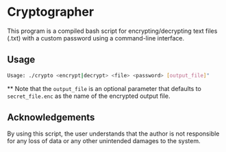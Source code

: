# Cryptographer

This program is a compiled bash script for encrypting/decrypting text files (.txt) with a custom password using a command-line interface.

## Usage

```bash
Usage: ./crypto <encrypt|decrypt> <file> <password> [output_file]"
```

\*\* Note that the `output_file` is an optional parameter that defaults to `secret_file.enc` as the name of the encrypted output file.

## Acknowledgements

By using this script, the user understands that the author is not responsible for any loss of data or any other unintended damages to the system.
